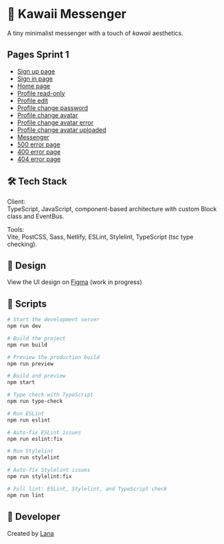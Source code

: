 # 📨 Kawaii Messenger

A tiny minimalist messenger with a touch of *kawaii* aesthetics.

## Pages Sprint 1
- [Sign up page](https://kawaii-messenger.netlify.app/signUp)
- [Sign in page](https://kawaii-messenger.netlify.app/signIn)
- [Home page](https://kawaii-messenger.netlify.app/home)
- [Profile read-only](https://kawaii-messenger.netlify.app/profileRead)
- [Profile edit](https://kawaii-messenger.netlify.app/profileEdit)
- [Profile change password](https://kawaii-messenger.netlify.app/profileChangePass)
- [Profile change avatar](https://kawaii-messenger.netlify.app/profileChangeAvatar)
- [Profile change avatar error](https://kawaii-messenger.netlify.app/profileChangeAvatarError)
- [Profile change avatar uploaded](https://kawaii-messenger.netlify.app/profileChangeAvatarUploaded)
- [Messenger](https://kawaii-messenger.netlify.app/messenger)
- [500 error page](https://kawaii-messenger.netlify.app/500)
- [400 error page](https://kawaii-messenger.netlify.app/400)
- [404 error page](https://kawaii-messenger.netlify.app/404)

## 🛠 Tech Stack

Client:  
TypeScript, JavaScript, component-based architecture with custom Block class and EventBus.

Tools:  
Vite, PostCSS, Sass, Netlify, ESLint, Stylelint, TypeScript (tsc type checking).

## 🎨 Design

View the UI design on [Figma](https://www.figma.com/design/xFYpnXMI4U0U1I0RQb2PJQ/Messenger-Public?node-id=0-1&t=0Gy7dVTRkVwptXQX-1)
(work in progress)

## 🚀 Scripts

```bash
# Start the development server
npm run dev

# Build the project
npm run build

# Preview the production build
npm run preview

# Build and preview
npm start

# Type check with TypeScript
npm run type-check

# Run ESLint
npm run eslint

# Auto-fix ESLint issues
npm run eslint:fix

# Run Stylelint
npm run stylelint

# Auto-fix Stylelint issues
npm run stylelint:fix

# Full lint: ESLint, Stylelint, and TypeScript check
npm run lint
```

## 🐉 Developer

Created by [Lana](https://github.com/enoferge)
